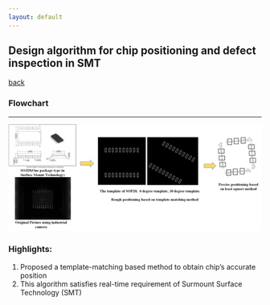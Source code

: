 ```yaml
---
layout: default
---
```


## Design algorithm for chip positioning and defect inspection in SMT
[back](https://yiminghit.github.io/)


### Flowchart

* * *
![](SOJ.png)




### Highlights:

1. Proposed a template-matching based method to obtain chip’s accurate position
2. This algorithm satisfies real-time requirement of Surmount Surface Technology (SMT)
